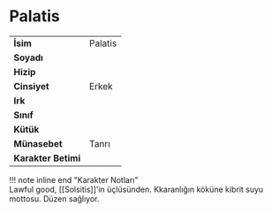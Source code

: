 # Palatis   
|  |  |  
|---|---|  
| **İsim** | Palatis |  
| **Soyadı** |  |  
| **Hizip** |  |  
| **Cinsiyet** | Erkek |  
| **Irk** |  |  
| **Sınıf** |  |  
| **Kütük** |  |  
| **Münasebet** | Tanrı |  
| **Karakter Betimi** |  |  
  
  
!!! note inline end "Karakter Notları"  
	Lawful good, [[Solsitis]]'in üçlüsünden. Kkaranlığın köküne kibrit suyu mottosu. Düzen sağlıyor.  
  
  
